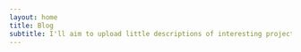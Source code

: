 ```yaml
---
layout: home
title: Blog
subtitle: I'll aim to upload little descriptions of interesting projects as I work my way through this PhD!
---
```

